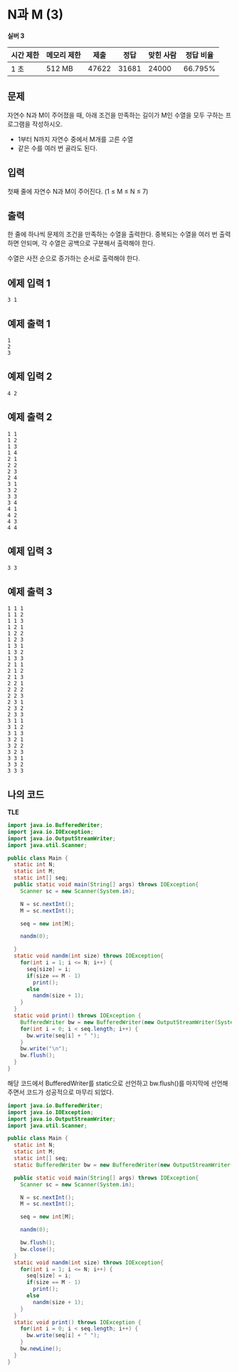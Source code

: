 # N과 M (3)

**실버 3**

|시간 제한	|메모리 제한|	제출	|정답	|맞힌 사람	|정답 비율|
|---|---|---|---|---|---|
|1 초	|512 MB	|47622	|31681|	24000|	66.795%|

## 문제

자연수 N과 M이 주어졌을 때, 아래 조건을 만족하는 길이가 M인 수열을 모두 구하는 프로그램을 작성하시오.

- 1부터 N까지 자연수 중에서 M개를 고른 수열
- 같은 수를 여러 번 골라도 된다.

## 입력

첫째 줄에 자연수 N과 M이 주어진다. (1 ≤ M ≤ N ≤ 7)

## 출력

한 줄에 하나씩 문제의 조건을 만족하는 수열을 출력한다. 중복되는 수열을 여러 번 출력하면 안되며, 각 수열은 공백으로 구분해서 출력해야 한다.

수열은 사전 순으로 증가하는 순서로 출력해야 한다.

## 에제 입력 1

```
3 1
```

## 예제 출력 1

```
1
2
3
```

## 예제 입력 2

```
4 2
```

## 예제 출력 2

```
1 1
1 2
1 3
1 4
2 1
2 2
2 3
2 4
3 1
3 2
3 3
3 4
4 1
4 2
4 3
4 4
```

## 예제 입력 3

```
3 3
```

## 예제 출력 3

```
1 1 1
1 1 2
1 1 3
1 2 1
1 2 2
1 2 3
1 3 1
1 3 2
1 3 3
2 1 1
2 1 2
2 1 3
2 2 1
2 2 2
2 2 3
2 3 1
2 3 2
2 3 3
3 1 1
3 1 2
3 1 3
3 2 1
3 2 2
3 2 3
3 3 1
3 3 2
3 3 3
```

## 나의 코드

**TLE**

```java
import java.io.BufferedWriter;
import java.io.IOException;
import java.io.OutputStreamWriter;
import java.util.Scanner;

public class Main {
  static int N;
  static int M;
  static int[] seq;
  public static void main(String[] args) throws IOException{
    Scanner sc = new Scanner(System.in);

    N = sc.nextInt();
    M = sc.nextInt();

    seq = new int[M];

    nandm(0);

  }
  static void nandm(int size) throws IOException{
    for(int i = 1; i <= N; i++) {
      seq[size] = i;
      if(size == M - 1)
        print();
      else
        nandm(size + 1);
    }
  }
  static void print() throws IOException {
    BufferedWriter bw = new BufferedWriter(new OutputStreamWriter(System.out));
    for(int i = 0; i < seq.length; i++) {
      bw.write(seq[i] + " ");
    }
    bw.write("\n");
    bw.flush();
  }
}
```

해당 코드에서 BufferedWriter를 static으로 선언하고 bw.flush()를 마지막에 선언해주면서 코드가 성공적으로 마무리 되었다.

```java
import java.io.BufferedWriter;
import java.io.IOException;
import java.io.OutputStreamWriter;
import java.util.Scanner;

public class Main {
  static int N;
  static int M;
  static int[] seq;
  static BufferedWriter bw = new BufferedWriter(new OutputStreamWriter(System.out));

  public static void main(String[] args) throws IOException{
    Scanner sc = new Scanner(System.in);

    N = sc.nextInt();
    M = sc.nextInt();

    seq = new int[M];

    nandm(0);

    bw.flush();
    bw.close();
  }
  static void nandm(int size) throws IOException{
    for(int i = 1; i <= N; i++) {
      seq[size] = i;
      if(size == M - 1)
        print();
      else
        nandm(size + 1);
    }
  }
  static void print() throws IOException {
    for(int i = 0; i < seq.length; i++) {
      bw.write(seq[i] + " ");
    }
    bw.newLine();
  }
}

```